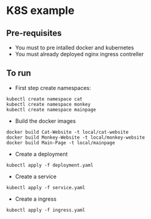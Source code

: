 # K8S example

## Pre-requisites
- You must to pre intalled docker and kubernetes
- You must already deployed nginx ingress contreller
## To run

- First step create namespaces:

```shell
kubectl create namespace cat
kubectl create namespace monkey
kubectl create namespace mainpage
```

- Build the docker images

```shell
docker build Cat-Website -t local/cat-website
docker build Monkey-Website -t local/monkey-website
docker build Main-Page -t local/mainpage
```

- Create a deployment

```shell
kubectl apply -f deployment.yaml
```

- Create a service

```shell
kubectl apply -f service.yaml
```

- Create a ingress

```shell
kubectl apply -f ingress.yaml
```